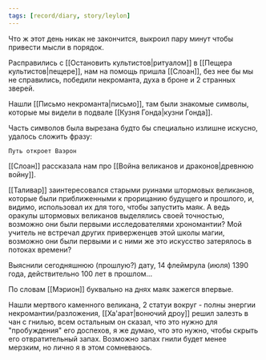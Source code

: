 ```yaml
---
tags: [record/diary, story/leylon]
---
```


Что ж этот день никак не закончится, выкроил пару минут чтобы привести мысли в порядок.

Расправились с [[Остановить культистов|ритуалом]] в [[Пещера культистов|пещере]], нам на помощь пришла [[Слоан]], без нее бы мы не справились, победили некроманта, духа в броне и 2 странных зверей.

Нашли [[Письмо некроманта|письмо]], там были знакомые символы, которые мы видели в подвале [[Кузня Гонда|кузни Гонда]].

Часть символов была вырезана будто бы специально излишне искусно, удалось сложить фразу:

```
Путь откроет Ваэрон
```

[[Слоан]] рассказала нам про [[Война великанов и драконов|древнюю войну]].

[[Таливар]] заинтересовался старыми руинами штормовых великанов, которые были приближенными к прорицанию будущего и прошлого, и, видимо, использовал их для того, чтобы запустить маяк. А ведь оракулы штормовых великанов выделялись своей точностью, возможно они были первыми исследователями хрономантии? Мой учитель не встречал других приверженцев этой школы магии, возможно они были первыми и с ними же это искусство затерялось в потоках времени?

Выяснили сегодняшнюю (прошлую?) дату, 14 флеймрула (июля) 1390 года, действительно 100 лет в прошлом...

По словам [[Мэрион]] буквально на днях маяк зажегся впервые.

Нашли мертвого каменного великана, 2 статуи вокруг - полны энергии некромантии/разложения, [[Ха'арат|вонючий дроу]] решил залезть в чан с гнилью, всем остальным он сказал, что это нужно для "пробуждения" его доспехов, я же думаю, что это нужно, чтобы скрыть его отвратительный запах. Возможно запах гнили будет менее мерзким, но лично я в этом сомневаюсь.
